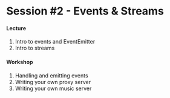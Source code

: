 # Session #2 - Events & Streams

#### Lecture

1. Intro to events and EventEmitter
1. Intro to streams

#### Workshop

1. Handling and emitting events
1. Writing your own proxy server
1. Writing your own music server
